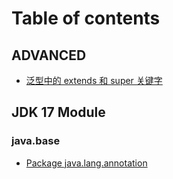 # Table of contents

## ADVANCED

* [泛型中的 extends 和 super 关键字](advanced/extends_and_super_in_generics.md)

## JDK 17 Module

### java.base

* [Package java.lang.annotation](jdk17doc/java.base/java.lang.annotation.md)